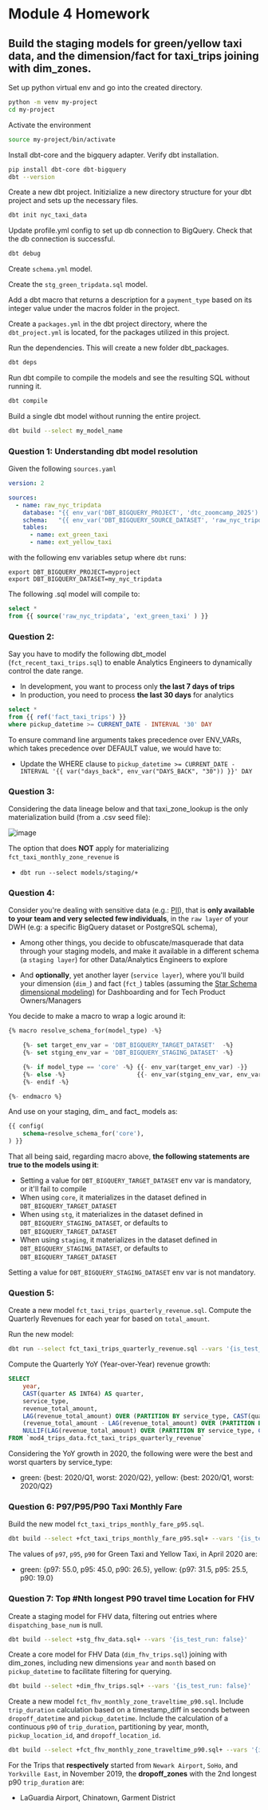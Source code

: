 # Module 4 Homework 

## Build the staging models for green/yellow taxi data, and the dimension/fact for taxi_trips joining with dim_zones.

Set up python virtual env and go into the created directory. 
```bash
python -m venv my-project
cd my-project
```

Activate the environment 
```bash 
source my-project/bin/activate
```

Install dbt-core and the bigquery adapter. Verify dbt installation.
```bash
pip install dbt-core dbt-bigquery
dbt --version
```

Create a new dbt project. Initizialize a new directory structure for your dbt project and sets up the necessary files.
```bash 
dbt init nyc_taxi_data
```

Update profile.yml config to set up db connection to BigQuery. Check that the db connection is successful. 
```bash
dbt debug
```

Create `schema.yml` model. 

Create the `stg_green_tripdata.sql` model. 

Add a dbt macro that returns a description for a `payment_type` based on its integer value under the macros folder in the project. 

Create a `packages.yml` in the dbt project directory, where the `dbt_project.yml` is located, for the packages utilized in this project.

Run the dependencies. This will create a new folder dbt_packages.
```bash
dbt deps
```

Run dbt compile to compile the models and see the resulting SQL without running it. 
```bash 
dbt compile
```

Build a single dbt model without running the entire project. 
```bash
dbt build --select my_model_name
```


### Question 1: Understanding dbt model resolution

Given the following `sources.yaml`
```yaml
version: 2

sources:
  - name: raw_nyc_tripdata
    database: "{{ env_var('DBT_BIGQUERY_PROJECT', 'dtc_zoomcamp_2025') }}"
    schema:   "{{ env_var('DBT_BIGQUERY_SOURCE_DATASET', 'raw_nyc_tripdata') }}"
    tables:
      - name: ext_green_taxi
      - name: ext_yellow_taxi
```

with the following env variables setup where `dbt` runs:
```shell
export DBT_BIGQUERY_PROJECT=myproject
export DBT_BIGQUERY_DATASET=my_nyc_tripdata
```

The following .sql model will compile to:
```sql
select * 
from {{ source('raw_nyc_tripdata', 'ext_green_taxi' ) }}
```

### Question 2: 

Say you have to modify the following dbt_model (`fct_recent_taxi_trips.sql`) to enable Analytics Engineers to dynamically control the date range. 

- In development, you want to process only **the last 7 days of trips**
- In production, you need to process **the last 30 days** for analytics

```sql
select *
from {{ ref('fact_taxi_trips') }}
where pickup_datetime >= CURRENT_DATE - INTERVAL '30' DAY
```

To ensure command line arguments takes precedence over ENV_VARs, which takes precedence over DEFAULT value, we would have to:

- Update the WHERE clause to `pickup_datetime >= CURRENT_DATE - INTERVAL '{{ var("days_back", env_var("DAYS_BACK", "30")) }}' DAY`

### Question 3:

Considering the data lineage below and that taxi_zone_lookup is the only materialization build (from a .csv seed file):

![image](./homework_q2.png)

The option that does **NOT** apply for materializing `fct_taxi_monthly_zone_revenue` is 

- `dbt run --select models/staging/+`

### Question 4: 

Consider you're dealing with sensitive data (e.g.: [PII](https://en.wikipedia.org/wiki/Personal_data)), that is **only available to your team and very selected few individuals**, in the `raw layer` of your DWH (e.g: a specific BigQuery dataset or PostgreSQL schema), 

 - Among other things, you decide to obfuscate/masquerade that data through your staging models, and make it available in a different schema (a `staging layer`) for other Data/Analytics Engineers to explore

- And **optionally**, yet  another layer (`service layer`), where you'll build your dimension (`dim_`) and fact (`fct_`) tables (assuming the [Star Schema dimensional modeling](https://www.databricks.com/glossary/star-schema)) for Dashboarding and for Tech Product Owners/Managers

You decide to make a macro to wrap a logic around it:

```sql
{% macro resolve_schema_for(model_type) -%}

    {%- set target_env_var = 'DBT_BIGQUERY_TARGET_DATASET'  -%}
    {%- set stging_env_var = 'DBT_BIGQUERY_STAGING_DATASET' -%}

    {%- if model_type == 'core' -%} {{- env_var(target_env_var) -}}
    {%- else -%}                    {{- env_var(stging_env_var, env_var(target_env_var)) -}}
    {%- endif -%}

{%- endmacro %}
```

And use on your staging, dim_ and fact_ models as:
```sql
{{ config(
    schema=resolve_schema_for('core'), 
) }}
```

That all being said, regarding macro above, **the following statements are true to the models using it**:
- Setting a value for  `DBT_BIGQUERY_TARGET_DATASET` env var is mandatory, or it'll fail to compile
- When using `core`, it materializes in the dataset defined in `DBT_BIGQUERY_TARGET_DATASET`
- When using `stg`, it materializes in the dataset defined in `DBT_BIGQUERY_STAGING_DATASET`, or defaults to `DBT_BIGQUERY_TARGET_DATASET`
- When using `staging`, it materializes in the dataset defined in `DBT_BIGQUERY_STAGING_DATASET`, or defaults to `DBT_BIGQUERY_TARGET_DATASET`

Setting a value for `DBT_BIGQUERY_STAGING_DATASET` env var is not mandatory.

### Question 5:

Create a new model `fct_taxi_trips_quarterly_revenue.sql`. Compute the Quarterly Revenues for each year for based on `total_amount`.

Run the new model:
```bash
dbt run --select fct_taxi_trips_quarterly_revenue.sql --vars '{is_test_run: false}'
```

Compute the Quarterly YoY (Year-over-Year) revenue growth:
```sql
SELECT 
    year,
    CAST(quarter AS INT64) AS quarter,
    service_type,
    revenue_total_amount,
    LAG(revenue_total_amount) OVER (PARTITION BY service_type, CAST(quarter AS INT64) ORDER BY year) AS prev_year_revenue,
    (revenue_total_amount - LAG(revenue_total_amount) OVER (PARTITION BY service_type, CAST(quarter AS INT64) ORDER BY year)) / 
    NULLIF(LAG(revenue_total_amount) OVER (PARTITION BY service_type, CAST(quarter AS INT64) ORDER BY year), 0) AS yoy_growth
FROM `mod4_trips_data.fct_taxi_trips_quarterly_revenue`
```

Considering the YoY growth in 2020, the following were were the best and worst quarters by service_type:
- green: {best: 2020/Q1, worst: 2020/Q2}, yellow: {best: 2020/Q1, worst: 2020/Q2}

### Question 6: P97/P95/P90 Taxi Monthly Fare

Build the new model `fct_taxi_trips_monthly_fare_p95.sql`.
```bash
dbt build --select +fct_taxi_trips_monthly_fare_p95.sql+ --vars '{is_test_run: false}'
```
The values of `p97`, `p95`, `p90` for Green Taxi and Yellow Taxi, in April 2020 are:
- green: {p97: 55.0, p95: 45.0, p90: 26.5}, yellow: {p97: 31.5, p95: 25.5, p90: 19.0}

### Question 7: Top #Nth longest P90 travel time Location for FHV

Create a staging model for FHV data, filtering out entries where `dispatching_base_num` is null. 
```bash
dbt build --select +stg_fhv_data.sql+ --vars '{is_test_run: false}'
```

Create a core model for FHV Data (`dim_fhv_trips.sql`) joining with dim_zones, including new dimensions `year` and `month` based on `pickup_datetime` to facilitate filtering for querying. 
```bash
dbt build --select +dim_fhv_trips.sql+ --vars '{is_test_run: false}'
```

Create a new model `fct_fhv_monthly_zone_traveltime_p90.sql`. Include `trip_duration` calculation based on a timestamp_diff in seconds between `dropoff_datetime` and `pickup_datetime`. Include the calculation of a continuous `p90` of `trip_duration`, partitioning by year, month, `pickup_location_id`, and `dropoff_location_id`. 
```bash
dbt build --select +fct_fhv_monthly_zone_traveltime_p90.sql+ --vars '{is_test_run: false}'
```

For the Trips that **respectively** started from `Newark Airport`, `SoHo`, and `Yorkville East`, in November 2019, the **dropoff_zones** with the 2nd longest p90 `trip_duration` are:
- LaGuardia Airport, Chinatown, Garment District
